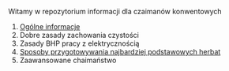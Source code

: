 Witamy w repozytorium informacji dla czaimanów konwentowych

1. [Ogólne informacje](/docs/chaihaus/README.md)
2. Dobre zasady zachowania czystości
3. Zasady BHP pracy z elektrycznością
4. [Sposoby przygotowywania najbardziej podstawowych herbat](/docs/chaihaus/preparing_tea/)
5. Zaawansowane chaimaństwo

